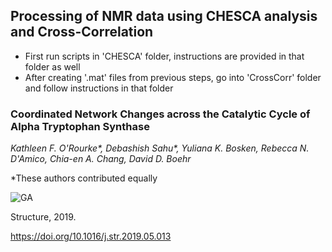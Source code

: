 ## Processing of NMR data using CHESCA analysis and Cross-Correlation ##

- First run scripts in 'CHESCA' folder, instructions are provided in that folder as well
- After creating '.mat' files from previous steps, go into 'CrossCorr' folder and follow instructions in that folder

### Coordinated Network Changes across the Catalytic Cycle of Alpha Tryptophan Synthase
_Kathleen F. O'Rourke*, Debashish Sahu*, Yuliana K. Bosken, Rebecca N. D'Amico, Chia-en A. Chang, David D. Boehr_

*These authors contributed equally

![GA](https://els-jbs-prod-cdn.literatumonline.com/cms/attachment/05d7227d-4395-46b0-bf36-0802a875a1fe/fx1.jpg)

Structure, 2019.

https://doi.org/10.1016/j.str.2019.05.013

